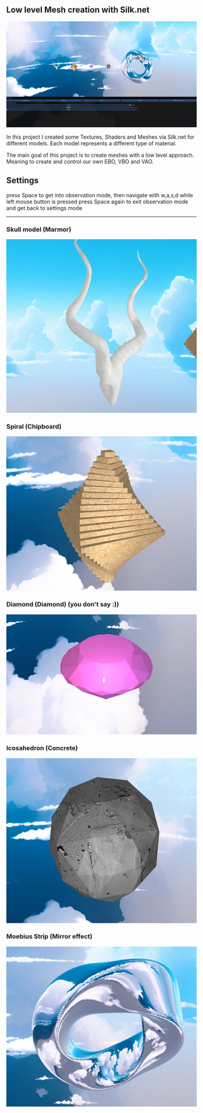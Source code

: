 ## Low level Mesh creation with Silk.net

![Silk.NET](https://github.com/maybebool/GraphicsProgramming/blob/main/SAE.5300S1/Images/6.jpg)

In this project I created some Textures, Shaders and Meshes via Silk.net for different models. 
Each model represents a different type of material.

The main goal of this project is to create meshes with a low level approach. Meaning to create and control our own EBO, VBO and VAO. 

## Settings
press Space to get into observation mode, then navigate with w,a,s,d while left mouse button is pressed 
press Space again to exit observation mode and get back to settings mode

---------------------------------------------------------------

### Skull model (Marmor)

![Skull](https://github.com/maybebool/GraphicsProgramming/blob/main/SAE.5300S1/Images/1.jpg)


### Spiral (Chipboard)

![Spiral](https://github.com/maybebool/GraphicsProgramming/blob/main/SAE.5300S1/Images/2.jpg)


### Diamond (Diamond) (you don't say :))

![Diamond](https://github.com/maybebool/GraphicsProgramming/blob/main/SAE.5300S1/Images/3.jpg)


### Icosahedron (Concrete)

![Icosahedron](https://github.com/maybebool/GraphicsProgramming/blob/main/SAE.5300S1/Images/4.jpg)


### Moebius Strip (Mirror effect)

![Moebius](https://github.com/maybebool/GraphicsProgramming/blob/main/SAE.5300S1/Images/5.jpg)
